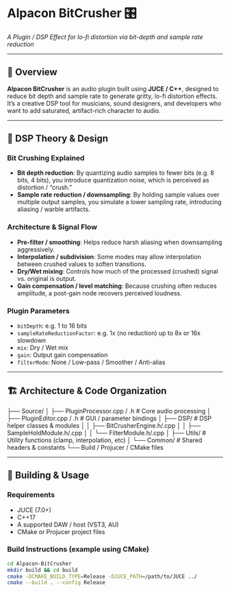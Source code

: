 # Alpacon BitCrusher 🎛️  
*A Plugin / DSP Effect for lo-fi distortion via bit-depth and sample rate reduction*

---

## 🎯 Overview

**Alpacon BitCrusher** is an audio plugin built using **JUCE / C++**, designed to reduce bit depth and sample rate to generate gritty, lo-fi distortion effects. It’s a creative DSP tool for musicians, sound designers, and developers who want to add saturated, artifact-rich character to audio.

---

## 🧠 DSP Theory & Design

### Bit Crushing Explained
- **Bit depth reduction**: By quantizing audio samples to fewer bits (e.g. 8 bits, 4 bits), you introduce quantization noise, which is perceived as distortion / “crush.”  
- **Sample rate reduction / downsampling**: By holding sample values over multiple output samples, you simulate a lower sampling rate, introducing aliasing / warble artifacts.

### Architecture & Signal Flow

- **Pre-filter / smoothing**: Helps reduce harsh aliasing when downsampling aggressively.  
- **Interpolation / subdivision**: Some modes may allow interpolation between crushed values to soften transitions.  
- **Dry/Wet mixing**: Controls how much of the processed (crushed) signal vs. original is output.  
- **Gain compensation / level matching**: Because crushing often reduces amplitude, a post-gain node recovers perceived loudness.

### Plugin Parameters
- `bitDepth`: e.g. 1 to 16 bits  
- `sampleRateReductionFactor`: e.g. 1x (no reduction) up to 8x or 16x slowdown  
- `mix`: Dry / Wet mix  
- `gain`: Output gain compensation  
- `filterMode`: None / Low-pass / Smoother / Anti-alias  

---

## 🏗 Architecture & Code Organization
├── Source/
│   ├── PluginProcessor.cpp / .h   # Core audio processing
│   ├── PluginEditor.cpp / .h      # GUI / parameter bindings
│   ├── DSP/                        # DSP helper classes & modules
│   │   ├── BitCrusherEngine.h/.cpp
│   │   ├── SampleHoldModule.h/.cpp
│   │   └── FilterModule.h/.cpp
│   ├── Utils/                      # Utility functions (clamp, interpolation, etc)
│   └── Common/                     # Shared headers & constants
└── Build / Projucer / CMake files

---

## 🧪 Building & Usage

### Requirements
- JUCE (7.0+)  
- C++17  
- A supported DAW / host (VST3, AU)  
- CMake or Projucer project files

### Build Instructions (example using CMake)
```bash
cd Alpacon-BitCrusher
mkdir build && cd build
cmake -DCMAKE_BUILD_TYPE=Release -DJUCE_PATH=/path/to/JUCE ../
cmake --build . --config Release
